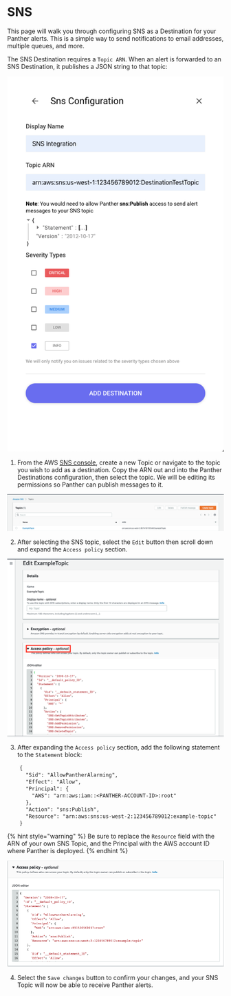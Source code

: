 # SNS

This page will walk you through configuring SNS as a Destination for your Panther alerts. This is a simple way to send notifications to email addresses, multiple queues, and more.

The SNS Destination requires a `Topic ARN`. When an alert is forwarded to an SNS Destination, it publishes a JSON string to that topic:

![](../../.gitbook/assets/screen-shot-2019-10-31-at-5.21.18-pm.png)

1. From the AWS [SNS console](https://us-west-2.console.aws.amazon.com/sns/v3/home#/topics), create a new Topic or navigate to the topic you wish to add as a destination. Copy the ARN out and into the Panther Destinations configuration, then select the topic. We will be editing its permissions so Panther can publish messages to it.

![](../../.gitbook/assets/screen-shot-2019-11-01-at-1.05.55-pm.png)

2. After selecting the SNS topic, select the `Edit` button then scroll down and expand the `Access policy` section.

![](../../.gitbook/assets/screen-shot-2019-11-01-at-1.09.53-pm.png)

3. After expanding the `Access policy` section, add the following statement to the `Statement` block:

```text
    {
      "Sid": "AllowPantherAlarming",
      "Effect": "Allow",
      "Principal": {
        "AWS": "arn:aws:iam::<PANTHER-ACCOUNT-ID>:root"
      },
      "Action": "sns:Publish",
      "Resource": "arn:aws:sns:us-west-2:123456789012:example-topic"
    }
```

{% hint style="warning" %}
Be sure to replace the `Resource` field with the ARN of your own SNS Topic, and the Principal with the AWS account ID where Panther is deployed.
{% endhint %}

![](../../.gitbook/assets/screen-shot-2019-11-01-at-1.23.30-pm.png)

4. Select the `Save changes` button to confirm your changes, and your SNS Topic will now be able to receive Panther alerts.
